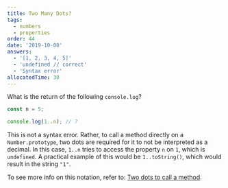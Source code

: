 ```yaml
---
title: Two Many Dots?
tags:
  - numbers
  - properties
order: 44
date: '2019-10-08'
answers: 
  - '[1, 2, 3, 4, 5]'
  - 'undefined // correct'
  - 'Syntax error'
allocatedTime: 30
---
```


What is the return of the following `console.log`?

```javascript
const n = 5;

console.log(1..n); // ?
```

<!-- explanation -->

This is not a syntax error. Rather, to call a method directly on a `Number.prototype`, two dots are required for it to not be interpreted as a decimal. In this case, `1..n` tries to access the property `n` on `1`, which is `undefined`. A practical example of this would be `1..toString()`, which would result in the string `"1"`.

To see more info on this notation, refer to: [Two dots to call a method](https://javascript.info/number#tostring-base).

